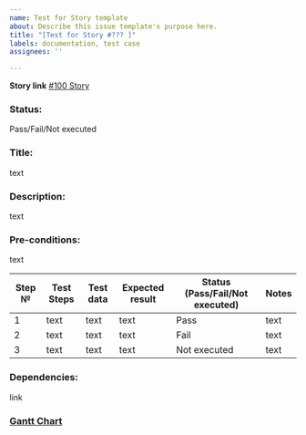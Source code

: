 ```yaml
---
name: Test for Story template
about: Describe this issue template's purpose here.
title: "[Test for Story #??? ]"
labels: documentation, test case
assignees: ''

---
```


**Story link**
[#100 Story](https://jira.softserve.academy/browse/100)

### Status:
Pass/Fail/Not executed

### Title:
text

### Description: 
text

### Pre-conditions:
text

Step № | Test Steps | Test data | Expected result | Status (Pass/Fail/Not executed) | Notes
------------ | ------------ | ------------ | ------------ | ------------ | ------------ 
1 | text | text | text | Pass  | text
2 | text | text | text | Fail | text 
3 | text | text | text | Not executed | text 
 

### Dependencies: 
link

### [Gantt Chart](https://docs.google.com/spreadsheets/d/1bgaEJDOf3OhfNRfP-WWPKmmZFW5C3blOUxamE3wSCbM/edit#gid=775577959)
